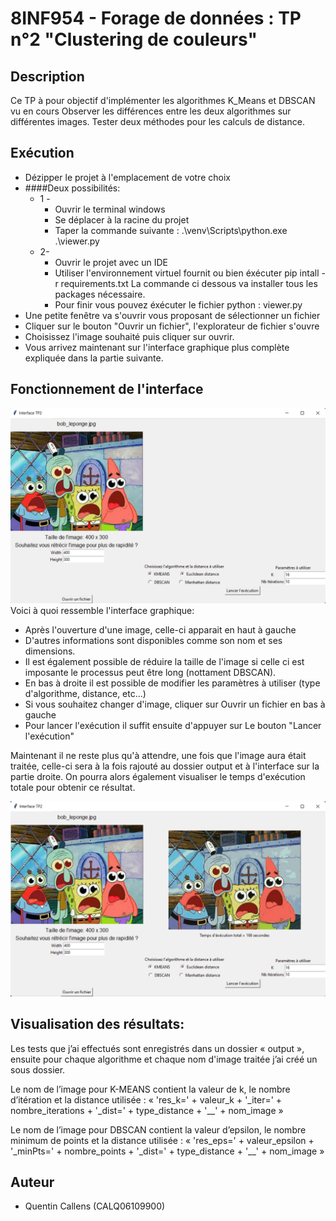 # 8INF954 - Forage de données : TP n°2 "Clustering de couleurs"

## Description
Ce TP à pour objectif d'implémenter les algorithmes K_Means et DBSCAN vu en cours
Observer les différences entre les deux algorithmes sur différentes images.
Tester deux méthodes pour les calculs de distance.

## Exécution
- Dézipper le projet à l'emplacement de votre choix
- ####Deux possibilités:
  - 1 - 
      - Ouvrir le terminal windows
      - Se déplacer à la racine du projet 
      - Taper la commande suivante :
      .\venv\Scripts\python.exe .\viewer.py
  - 2-
      - Ouvrir le projet avec un IDE
      - Utiliser l'environnement virtuel fournit ou bien éxécuter pip intall -r requirements.txt
      La commande ci dessous va installer tous les packages nécessaire.
      - Pour finir vous pouvez éxécuter le fichier python : viewer.py
- Une petite fenêtre va s'ouvrir vous proposant de sélectionner un fichier
- Cliquer sur le bouton "Ouvrir un fichier", l'explorateur de fichier s'ouvre
- Choisissez l'image souhaité puis cliquer sur ouvrir.
- Vous arrivez maintenant sur l'interface graphique plus complète expliquée dans la partie suivante.


## Fonctionnement de l'interface
![](imgReadme/init.png)
Voici à quoi ressemble l'interface graphique:
- Après l'ouverture d'une image, celle-ci apparait en haut à gauche
- D'autres informations sont disponibles comme son nom et ses dimensions.
- Il est également possible de réduire la taille de l'image si celle ci est imposante le processus peut être long (nottament DBSCAN).
- En bas à droite il est possible de modifier les paramètres à utiliser (type d'algorithme, distance, etc...)
- Si vous souhaitez changer d'image, cliquer sur Ouvrir un fichier en bas à gauche
- Pour lancer l'exécution il suffit ensuite d'appuyer sur Le bouton "Lancer l'exécution"

Maintenant il ne reste plus qu'à attendre, une fois que l'image aura était traitée, celle-ci sera à la fois rajouté au dossier output et à l'interface sur la partie droite.
On pourra alors également visualiser le temps d'exécution totale pour obtenir ce résultat.

![](imgReadme/end.png)

## Visualisation des résultats:

Les tests que j’ai effectués sont enregistrés dans un dossier « output », ensuite pour chaque algorithme et chaque nom d'image traitée j’ai créé un sous dossier.

Le nom de l’image pour K-MEANS contient la valeur de k, le nombre d’itération et la distance utilisée : « 'res_k=' + valeur_k + '_iter=' + nombre_iterations + '_dist=' + type_distance + '__' + nom_image »

Le nom de l’image pour DBSCAN contient la valeur d’epsilon, le nombre minimum de points et la distance utilisée : « 'res_eps=' + valeur_epsilon + '_minPts=' + nombre_points + '_dist=' + type_distance + '__' + nom_image »


## Auteur
- Quentin Callens (CALQ06109900)


